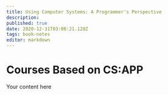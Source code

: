 ```yaml
---
title: Using Computer Systems: A Programmer's Perspective
description: 
published: true
date: 2020-12-31T03:08:21.128Z
tags: book-notes
editor: markdown
---
```


# Courses Based on CS:APP 
Your content here